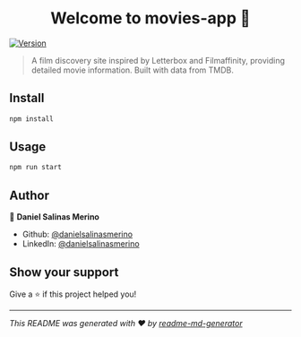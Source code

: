 <h1 align="center">Welcome to movies-app 👋</h1>
<p>
  <a href="https://www.npmjs.com/package/movies-app" target="_blank">
    <img alt="Version" src="https://img.shields.io/npm/v/movies-app.svg">
  </a>
</p>

> A film discovery site inspired by Letterbox and Filmaffinity, providing detailed movie information. Built with data from TMDB.

## Install

```sh
npm install
```

## Usage

```sh
npm run start
```

## Author

👤 **Daniel Salinas Merino**

- Github: [@danielsalinasmerino](https://github.com/danielsalinasmerino)
- LinkedIn: [@danielsalinasmerino](https://linkedin.com/in/danielsalinasmerino)

## Show your support

Give a ⭐️ if this project helped you!

---

_This README was generated with ❤️ by [readme-md-generator](https://github.com/kefranabg/readme-md-generator)_
